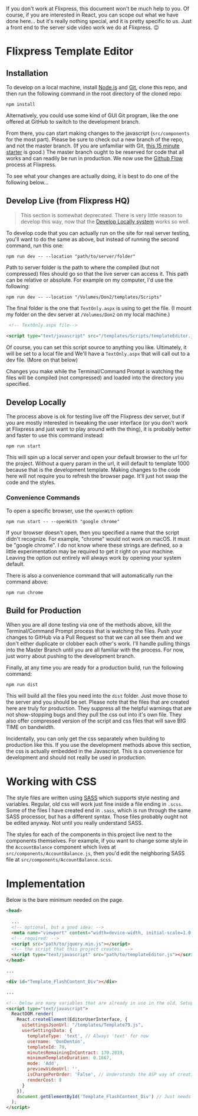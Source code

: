 If you don't work at Flixpress, this document won't be much help to you. Of course, if you are interested in React, you can scope out what we have done here... but it's really nothing special, and it is pretty specific to us. Just a front end to the server side video work we do at Flixpress. :wink:

# Flixpress Template Editor

## Installation

To develop on a local machine, install [Node.js](http://nodejs.org) and [Git](https://git-scm.com/), clone this repo, and then run the following command in the root directory of the cloned repo:

```
npm install
```

Alternatively, you could use some kind of GUI Git program, like the one offered at GitHub to switch to the development branch.

From there, you can start making changes to the javascript (`src/components` for the most part). Please be sure to check out a new branch of the repo, and not the master branch. (If you are unfamiliar with Git, [this 15 minute starter](https://try.github.io/levels/1/challenges/1) is good.) The master branch ought to be reserved for code that all works and can readily be run in production. We now use the [Github Flow](https://guides.github.com/introduction/flow/index.html) process at Flixpress.

To see what your changes are actually doing, it is best to do one of the following below...

## Develop Live (from Flixpress HQ)

> This section is somewhat deprecated. There is very little reason to develop this way, now that the [Develop Locally system](#develop-locally) works so well.

To develop code that you can actually run on the site for real server testing, you'll want to do the same as above, but instead of running the second command, run this one:

```
npm run dev -- --location "path/to/server/folder"
```

Path to server folder is the path to where the compiled (but not compressed) files should go so that the live server can access it. This path can be relative or absolute. For example on my computer, I'd use the following:

```
npm run dev -- --location "/Volumes/Don2/templates/Scripts"
```

The final folder is the one that `TextOnly.aspx` is using to get the file. (I mount my folder on the dev server at `/Volumes/Don2` on my local machine.)

```html
 <!-- TextOnly.aspx file-->

<script type="text/javascript" src="/templates/Scripts/templateEditor.js"></script>
```

Of course, you can set this script source to anything you like. Ultimately, it will be set to a local file and We'll have a `TextOnly.aspx` that will call out to a dev file. (More on that below)

Changes you make while the Terminal/Command Prompt is watching the files will be compiled (not compressed) and loaded into the directory you specified.

## Develop Locally

The process above is ok for testing live off the Flixpress dev server, but if you are mostly interested in tweaking the user interface (or you don't work at Flixpress and just want to play around with the thing), it is probably better and faster to use this command instead:

```
npm run start
```

This will spin up a local server and open your default browser to the url for the project. Without a query param in the url, it will default to template 1000 because that is the development template. Making changes to the code here will not require you to refresh the browser page. It'll just hot swap the code and the styles.

### Convenience Commands

To open a specific browser, use the `openWith` option:

```
npm run start -- --openWith "google chrome"
```

If your browser doesn't open, then you specified a name that the script didn't recognize. For example, "chrome" would not work on macOS. It must be "google chrome". I do not know where these strings are defined, so a little experimentation may be required to get it right on your machine. Leaving the option out entirely will always work by opening your system default.

There is also a convenience command that will automatically run the command above:

```
npm run chrome
```

## Build for Production

When you are all done testing via one of the methods above, kill the Terminal/Command Prompt process that is watching the files. Push your changes to GitHub via a Pull Request so that we can all see them and we don't either duplicate or clobber each other's work. I'll handle pulling things into the Master Branch until you are all familiar with the process. For now, just worry about pushing to the development branch.

Finally, at any time you are ready for a production build, run the following command:

```
npm run dist
```

This will build all the files you need into the `dist` folder. Just move those to the server and you should be set. Please note that the files that are created here are truly for production. They suppress all the helpful warnings that are not show-stopping bugs and they pull the css out into it's own file. They also offer compressed version of the script and css files that will save BIG TIME on bandwidth.

Incidentally, you can only get the css separately when building to production like this. If you use the development methods above this section, the css is actually embedded in the Javascript. This is a convenience for development and should not really be used in production.

# Working with CSS

The style files are written using [SASS](http://sass-lang.com) which supports style nesting and variables. Regular, old css will work just fine inside a file ending in `.scss`. Some of the files I have created end in `.sass`, which is run through the same SASS processor, but has a different syntax. Those files probably ought not be edited anyway. Not until you really understand SASS.

The styles for each of the components in this project live next to the components themselves. For example, if you want to change some style in the `AccountBalance` component which lives at `src/components/AccountBalance.js`, then you'd edit the neighboring SASS file at `src/components/AccountBalance.scss`.

# Implementation

Below is the bare minimum needed on the page.

```html
<head>
  
  ...
  <!-- optional, but a good idea: -->
  <meta name="viewport" content="width=device-width, initial-scale=1.0, maximum-scale=1.0, user-scalable=no">
  <!-- required: -->
  <script src="path/to/jquery.min.js"></script>
  <!-- the script that this project creates: -->
  <script type="text/javascript" src="path/to/templateEditor.js"></script>
</head>

...

<div id="Template_FlashContent_Div"></div>

...

<!-- below are many variables that are already in use in the old, SetupRndTemplateFlash script. -->
<script type="text/javascript">
  ReactDOM.render(
    React.createElement(EditorUserInterface, {
      uiSettingsJsonUrl: "/templates/Template79.js", 
      userSettingsData: {
        templateType: 'text', // Always 'text' for now
        username: 'DonDenton',
        templateId: 79,
        minutesRemainingInContract: 170.2819,
        minimumTemplateDuration: 0.1667,
        mode: 'Add',
        previewVideoUrl: '',
        isChargePerOrder: 'False', // Understands the ASP way of creating a capitalized string for Bool.toString();
        renderCost: 8
      }
    }),
    document.getElementById('Template_FlashContent_Div') // Just needs to point to the div to replace.
  );
</script>

```
